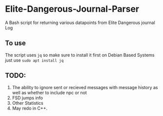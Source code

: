 # Elite-Dangerous-Journal-Parser
A Bash script for returning various datapoints from Elite Dangerous journal Log

## To use
The script uses `jq` so make sure to install it first on Debian Based Systems just use `sudo apt install jq`

## TODO:

1. The ability to ignore sent or recieved messages with message history as well as whether to include npc or not
2. FSD jumps info
3. Other Statistics
4. May redo in C++.
